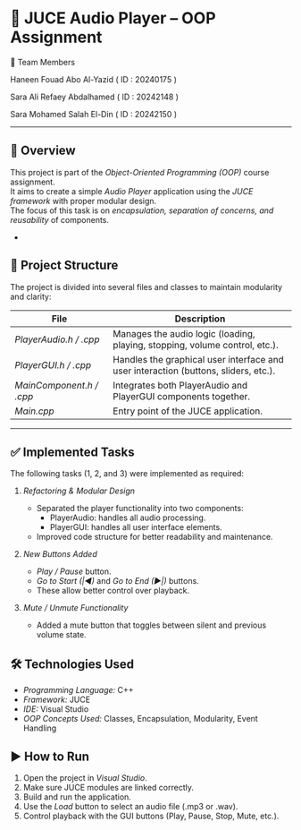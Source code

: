 
# 🎵 JUCE Audio Player – OOP Assignment

📌 Team Members

 Haneen Fouad Abo Al-Yazid   ( ID : 20240175 )  

 Sara Ali Refaey Abdalhamed  ( ID : 20242148 )

 Sara Mohamed Salah El-Din   ( ID : 20242150 )

---
## 📘 Overview
This project is part of the *Object-Oriented Programming (OOP)* course assignment.  
It aims to create a simple *Audio Player* application using the *JUCE framework* with proper modular design.  
The focus of this task is on *encapsulation, separation of concerns, and reusability* of components.

-
## 🧩 Project Structure
The project is divided into several files and classes to maintain modularity and clarity:

| File | Description |
|------|--------------|
| *PlayerAudio.h / .cpp* | Manages the audio logic (loading, playing, stopping, volume control, etc.). |
| *PlayerGUI.h / .cpp* | Handles the graphical user interface and user interaction (buttons, sliders, etc.). |
| *MainComponent.h / .cpp* | Integrates both PlayerAudio and PlayerGUI components together. |
| *Main.cpp* | Entry point of the JUCE application. |

---

## ✅ Implemented Tasks
The following tasks (1, 2, and 3) were implemented as required:

1. *Refactoring & Modular Design*  
   - Separated the player functionality into two components:  
     - PlayerAudio: handles all audio processing.  
     - PlayerGUI: handles all user interface elements.  
   - Improved code structure for better readability and maintenance.

2. *New Buttons Added*  
   - *Play / Pause* button.  
   - *Go to Start (|◄)* and *Go to End (►|)* buttons.  
   - These allow better control over playback.

3. *Mute / Unmute Functionality*  
   - Added a mute button that toggles between silent and previous volume state.


## 🛠 Technologies Used
- *Programming Language:* C++  
- *Framework:* JUCE  
- *IDE:* Visual Studio  
- *OOP Concepts Used:* Classes, Encapsulation, Modularity, Event Handling

## ▶ How to Run
1. Open the project in *Visual Studio*.  
2. Make sure JUCE modules are linked correctly.  
3. Build and run the application.  
4. Use the *Load* button to select an audio file (.mp3 or .wav).  
5. Control playback with the GUI buttons (Play, Pause, Stop, Mute, etc.).

